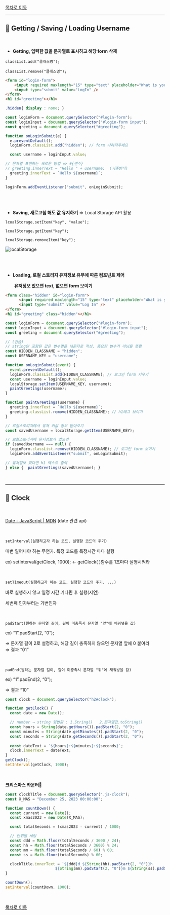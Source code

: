 
[목차로 이동](https://github.com/jin-hyojoo/challenges_vanilla-Script/blob/main/README.md)

---
🎱 Getting / Saving / Loading Username
---

</br>

- **Getting, 입력한 값을 문자열로 표시하고 해당 form 삭제**

`classList.add("클래스명");`

`classList.remove("클래스명");`

```html
<form id="login-form">
    <input required maxlength="15" type="text" placeholder="What is your name?" />
    <input type="submit" value="LogIn" />
</form>
<h1 id="greeting"></h1>
```

```css
.hidden{ display : none; } 
```

```jsx
const loginForm = document.querySelector("#login-form");
const loginInput = document.querySelector("#login-form input");
const greeting = document.querySelector("#greeting");

function onLoginSubmit(e) {
  e.preventDefault();
  loginForm.classList.add("hidden"); // form 사라져주세요

  const username = loginInput.value;

// 문자열 표현하는 새로운 방법 => #{변수}  
// greeting.innerText = "Hello " + username;  (기존방식)  
  greeting.innerText = `Hello ${username}`;
}

loginForm.addEventListener("submit", onLoginSubmit);
```

</br></br>

- **Saving, 새로고침 해도 값 유지하기**  ⇒ Local Storage API 활용

`lcoalStorage.setItem("key", "value");`

`lcoalStorage.getItem("key");`

`lcoalStorage.removeItem("key");`

![localStorage](https://user-images.githubusercontent.com/62503593/235025301-b0a9cf63-8c7b-493f-aa63-058ef61bd13a.png)



</br></br>


- **Loading, 로컬 스토리지 유저정보 유무에 따른 컴포넌트 제어**

　　**유저정보 있으면 text, 없으면 form 보이기**


```html
<form class="hidden" id="login-form">
      <input required maxlength="15" type="text" placeholder="What is your name?" />
      <input type="submit" value="Log In" />
</form>
<h1 id="greeting" class="hidden"></h1>
```

```jsx
const loginForm = document.querySelector("#login-form");
const loginInput = document.querySelector("#login-form input");
const greeting = document.querySelector("#greeting");

// (관습) 
// string만 포함된 값은 변수명을 대문자로 작성, 중요한 변수가 아님을 뜻함
const HIDDEN_CLASSNAME = "hidden";
const USERNAME_KEY = "username";

function onLoginSubmit(event) {
  event.preventDefault();
  loginForm.classList.add(HIDDEN_CLASSNAME); // 로그인 form 지우기
  const username = loginInput.value;
  localStorage.setItem(USERNAME_KEY, username);
  paintGreetings(username);
}

function paintGreetings(username) {
  greeting.innerText = `Hello ${username}`;
  greeting.classList.remove(HIDDEN_CLASSNAME); // h1태그 보이기
}

// 로컬스토리지에서 유저 키값 정보 받아오기
const savedUsername = localStorage.getItem(USERNAME_KEY);

// 로컬스토리지에 유저정보가 없으면
if (savedUsername === null) {
  loginForm.classList.remove(HIDDEN_CLASSNAME); // 로그인 form 보이기
  loginForm.addEventListener("submit", onLoginSubmit);

// 유저정보 있다면 h1 텍스트 출력
} else {  paintGreetings(savedUsername); }
```

</br>

---
🎱 Clock
---

</br>

[Date - JavaScript | MDN](https://developer.mozilla.org/en-US/docs/Web/JavaScript/Reference/Global_Objects/Date)    (date 관련 api)

</br>

`setInterval(실행하고자 하는 코드, 실행할 코드의 주기)`

매번 일어나야 하는 무언가. 특정 코드를 특정시간 마다 실행

ex) setInterval(getClock, 1000);    ← getClock( )함수를 1초마다 실행시켜라 

</br>

`setTimeout(실행하고자 하는 코드, 실행할 코드의 주기, ...)`

바로 실행하지 않고 일정 시간 기다린 후 실행(지연)

세번째 인자부터는 가변인자

</br>

`padStart(원하는 문자열 길이, 길이 미충족시 문자열 "앞"에 채워넣을 값)`

ex) “1”.padStart(2, “0”);

⇒ 문자열 길이 2로 설정하고, 해당 길이 충족하지 않으면 문자열 앞에 0 붙여라</br>
⇒ 결과 “01”


</br>

`padEnd(원하는 문자열 길이, 길이 미충족시 문자열 "뒤"에 채워넣을 값)`

ex) “1”.padEnd(2, “0”);

⇒ 결과 “10”

```jsx
const clock = document.querySelector("h2#clock");

function getClock() {
  const date = new Date();

  // number → string 형변환 : 1.String()   2.문자열값.toString()
  const hours = String(date.getHours()).padStart(2, "0");
  const minutes = String(date.getMinutes()).padStart(2, "0");
  const seconds = String(date.getSeconds()).padStart(2, "0");
  
  const dateText = `${hours}:${minutes}:${seconds}`;
  clock.innerText = dateText;
}
getClock();
setInterval(getClock, 1000);
```
</br>

**크리스마스 카운터🎄**
```jsx
const clockTitle = document.querySelector(".js-clock");
const X_MAS = "December 25, 2023 00:00:00";

function countDown() {
  const current = new Date();
  const xmas2023 = new Date(X_MAS);

  const totalSeconds = (xmas2023 - current) / 1000;

  // 단위별 세팅
  const ddd = Math.floor(totalSeconds / 3600 / 24);
  const hh = Math.floor(totalSeconds / 3600) % 24;
  const mm = Math.floor(totalSeconds / 60) % 60;
  const ss = Math.floor(totalSeconds) % 60;

  clockTitle.innerText = `${ddd}d ${String(hh).padStart(2, "0")}h 
			          ${String(mm).padStart(2, "0")}m ${String(ss).padStart(2, "0")}s`;
}

countDown();
setInterval(countDown, 1000);
```

</br>

[목차로 이동](https://github.com/jin-hyojoo/challenges_vanilla-Script/blob/main/README.md)
